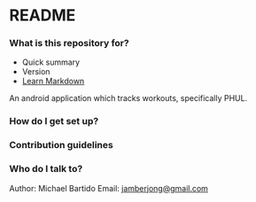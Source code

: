 # README #

### What is this repository for? ###

* Quick summary
* Version
* [Learn Markdown](https://bitbucket.org/tutorials/markdowndemo)

An android application which tracks workouts, specifically PHUL.

### How do I get set up? ###


### Contribution guidelines ###


### Who do I talk to? ###
Author: Michael Bartido
Email: jamberjong@gmail.com